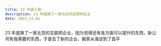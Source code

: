 ```yaml
---
title: 23 年底入职
description: 23 年底换了一家北京的互联网企业
date: 2023-11-01
---
```


23 年底换了一家北京的互联网企业，因为觉得还有各方面可以提升的东西，新公司有我需要的东西，于是去了新的企业，搬家从海淀到了昌平
